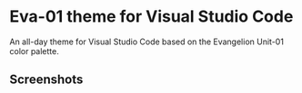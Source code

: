 # Eva-01 theme for Visual Studio Code

An all-day theme for Visual Studio Code based on the Evangelion Unit-01 color palette.

## Screenshots